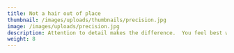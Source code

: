 ```yaml
---
title: Not a hair out of place
thumbnail: /images/uploads/thumbnails/precision.jpg
image: /images/uploads/precision.jpg
description: Attention to detail makes the difference.  You feel best when you look your best!
weight: 8
---
```



